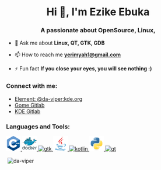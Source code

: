 
<h1 align="center">Hi 👋, I'm Ezike Ebuka</h1>
<h3 align="center">A passionate about OpenSource, Linux,</h3>

- 💬 Ask me about **Linux, QT, GTK, GDB**

- 📫 How to reach me **yerimyah1@gmail.com**

- ⚡ Fun fact **If you close your eyes, you will see nothing :)**

<h3 align="left">Connect with me:</h3>

- [Element: @da-viper:kde.org](@da-viper:kde.org)
- [Gome Gitlab](https://gitlab.gnome.org/yerimyah1)
- [KDE Gitlab](https://invent.kde.org/ebuka)
<p align="left">
</p>

<h3 align="left">Languages and Tools:</h3>
<p align="left"> <a href="https://www.w3schools.com/cpp/" target="_blank" rel="noreferrer"> <img src="https://raw.githubusercontent.com/devicons/devicon/master/icons/cplusplus/cplusplus-original.svg" alt="cplusplus" width="40" height="40"/> </a> <a href="https://www.docker.com/" target="_blank" rel="noreferrer"> <img src="https://raw.githubusercontent.com/devicons/devicon/master/icons/docker/docker-original-wordmark.svg" alt="docker" width="40" height="40"/> </a> <a href="https://www.gtk.org/" target="_blank" rel="noreferrer"> <img src="https://upload.wikimedia.org/wikipedia/commons/7/71/GTK_logo.svg" alt="gtk" width="40" height="40"/> </a> <a href="https://www.java.com" target="_blank" rel="noreferrer"> <img src="https://raw.githubusercontent.com/devicons/devicon/master/icons/java/java-original.svg" alt="java" width="40" height="40"/> </a> <a href="https://kotlinlang.org" target="_blank" rel="noreferrer"> <img src="https://www.vectorlogo.zone/logos/kotlinlang/kotlinlang-icon.svg" alt="kotlin" width="40" height="40"/> </a> <a href="https://www.python.org" target="_blank" rel="noreferrer"> <img src="https://raw.githubusercontent.com/devicons/devicon/master/icons/python/python-original.svg" alt="python" width="40" height="40"/> </a> <a href="https://www.qt.io/" target="_blank" rel="noreferrer"> <img src="https://upload.wikimedia.org/wikipedia/commons/0/0b/Qt_logo_2016.svg" alt="qt" width="40" height="40"/> </a> </p>

<!-- <p><img align="left" src="https://github-readme-stats.vercel.app/api/top-langs?username=da-viper&show_icons=true&locale=en&layout=compact" alt="da-viper" /></p> -->

<p>&nbsp;<img align="center" src="https://github-readme-stats.vercel.app/api?username=da-viper&show_icons=true&locale=en" alt="da-viper" /></p>
<!---
Da-Viper/Da-Viper is a ✨ special ✨ repository because its `README.md` (this file) appears on your GitHub profile.
You can click the Preview link to take a look at your changes.
--->
